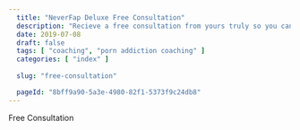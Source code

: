 ```yaml
---
  title: "NeverFap Deluxe Free Consultation"
  description: "Recieve a free consultation from yours truly so you can understand how I can help you."
  date: 2019-07-08
  draft: false
  tags: [ "coaching", "porn addiction coaching" ]
  categories: [ "index" ]
  
  slug: "free-consultation"

  pageId: "8bff9a90-5a3e-4980-82f1-5373f9c24db8"
---
```


Free Consultation
